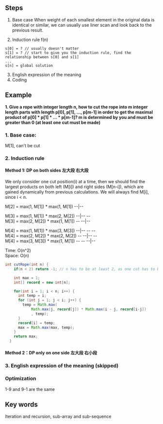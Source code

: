 ## Steps
1. Base case
When weight of each smallest element in the original data is identical or similar, we can usually use liner scan and look back to the previous result. 

2. Induction rule f(n)
```
s[0] = ? // usually doesn't matter
s[1] = ? // start to give you the induction rule, find the relationship between s[0] and s[1]
...
s[n] = global solution
```
3. English expression of the meaning
4. Coding

## Example
**1. Give a rope with integer length n, how to cut the rope into m integer length parts with length p[0], p[1], ..., p[m-1] in order to get the maximal product of p[0] * p[1] * ... * p[m-1]? m is determined by you and must be greater than 0 (at least one cut must be made)**

### 1. Base case: 
M[1], can't be cut

### 2. Induction rule
#### Method 1: DP on both sides 左大段 右大段
We only consider one cut position(i) at a time, then we should find the largest products on both left (M[i]) and right sides (M[n-i]), which are gained dynamically from previous calculations. We will always find M[i], since i < n.   

M[2] = max(1, M[1]) * max(1, M[1])  --|--  

M[3] = max(1, M[1]) * max(2, M[2])  --|-- --  
M[3] = max(2, M[2]) * max(1, M[1])  -- --|--  

M[4] = max(1, M[1]) * max(3, M[3])  --|-- -- --  
M[4] = max(2, M[2]) * max(2, M[2])  -- --|-- --  
M[4] = max(3, M[3]) * max(1, M[1])  -- -- --|--  

Time: O(n^2)  
Space: O(n)  
```java
int cutRope(int n) {
    if(n < 2) return -1; // n has to be at least 2, as one cut has to be made

    int max = 1;
    int[] record = new int[n];

    for(int i = 1; i < n; i++) {
      int temp = i;
      for (int j = 1; j < i; j++) {
        temp = Math.max(
            Math.max(j, record[j]) * Math.max(i - j, record[i-j])
            , temp);
      }
      record[i] = temp;
      max = Math.max(max, temp);
    }
    return max;
  }
```

#### Method 2：DP only on one side 左大段 右小段



### 3. English expression of the meaning (skipped)


### Optimization
1-9 and 9-1 are the same

## Key words
Iteration and recursion, sub-array and sub-sequence
